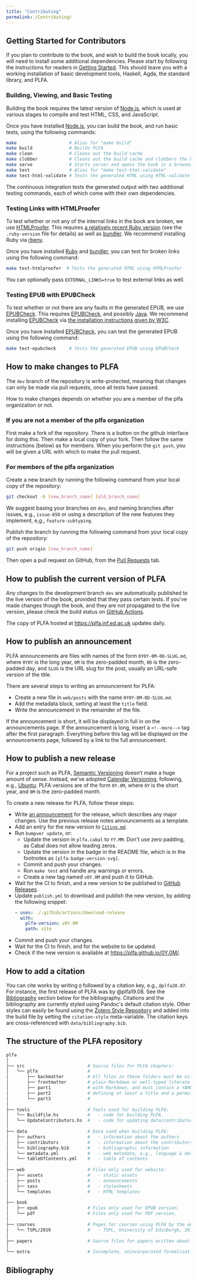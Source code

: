 ```yaml
---
title: "Contributing"
permalink: /Contributing/
---
```


## Getting Started for Contributors

If you plan to contribute to the book, and wish to build the book locally, you will need to install some additional dependencies.
Please start by following the instructions for readers in [Getting Started](/GettingStarted/#getting-started-for-readers).
This should leave you with a working installation of basic development tools, Haskell, Agda, the standard library, and PLFA.

### Building, Viewing, and Basic Testing

Building the book requires the latest version of [Node.js][nodejs], which is used at various stages to compile and test HTML, CSS, and JavaScript.

Once you have installed [Node.js][nodejs], you can build the book, and run basic tests, using the following commands:

```sh
make                    # Alias for "make build"
make build              # Builds PLFA
make clean              # Cleans out the build cache
make clobber            # Cleans out the build cache and clobbers the build
make serve              # Starts server and opens the book in a browser
make test               # Alias for "make test-html-validate"
make test-html-validate # Tests the generated HTML using HTML-validate
```

The continuous integration tests the generated output with two additional testing commands, each of which come with their own dependencies.

### Testing Links with HTMLProofer

To test whether or not any of the internal links in the book are broken, we use [HTMLProofer][htmlproofer].
This requires [a relatively recent Ruby version][ruby] (see the `.ruby-version` file for details) as well as [bundler][bundler].
We recommend installing Ruby via [rbenv][rbenv].

Once you have installed [Ruby][ruby] and [bundler][bundler], you can test for broken links using the following command:

```sh
make test-htmlproofer  # Tests the generated HTML using HTMLProofer
```

You can optionally pass `EXTERNAL_LINKS=true` to test external links as well.

### Testing EPUB with EPUBCheck

To test whether or not there are any faults in the generated EPUB, we use [EPUBCheck][epubcheck].
This requires [EPUBCheck][epubcheck], and possibly [Java][java].
We recommend installing [EPUBCheck][epubcheck] via [the installation instructions given by W3C][epubcheck].

Once you have installed [EPUBCheck][epubcheck], you can test the generated EPUB using the following command:

```sh
make test-epubcheck     # Tests the generated EPUB using EPUBCheck
```

## How to make changes to PLFA

The `dev` branch of the repository is write-protected, meaning that changes can only be made via pull requests, once all tests have passed.

How to make changes depends on whether you are a member of the plfa organization or not.

### If you are not a member of the plfa organization

First make a fork of the repository. There is a button on the github interface for doing this. Then make a local copy of your fork. Then follow the same instructions (below) as for members. When you perform the `git push`, you will be given a URL with which to make the pull request.

### For members of the plfa organization

Create a new branch by running the following command from your local copy of the repository:

```sh
git checkout -b [new_branch_name] [old_branch_name]
```

We suggest basing your branches on `dev`, and naming branches after issues, e.g., `issue-650` or using a description of the new features they implement, e,g., `feature-subtyping`.

Publish the branch by running the following command from your local copy of the repository:

```sh
git push origin [new_branch_name]
```

Then open a pull request on GitHub, from the [Pull Requests][github-pulls] tab.

## How to publish the current version of PLFA

Any changes to the development branch `dev` are automatically published to the live version of the book, provided that they pass certain tests. If you've made changes though the book, and they are not propagated to the live version, please check the build status on [GitHub Actions][github-actions].

The copy of PLFA hosted at <https://plfa.inf.ed.ac.uk> updates daily.

## How to publish an announcement

PLFA announcements are files with names of the form `0Y0Y-0M-0D-SLUG.md`, where `0Y0Y` is the long year, `0M` is the zero-padded month, `0D` is the zero-padded day, and `SLUG` is the URL slug for the post, usually an URL-safe version of the title.

There are several steps to writing an announcement for PLFA:

- Create a new file in `web/posts` with the name `0Y0Y-0M-0D-SLUG.md`.
- Add the metadata block, setting at least the `title` field.
- Write the announcement in the remainder of the file.

If the announcement is short, it will be displayed in full in on the announcements page. If the announcement is long, insert a `<!--more-->` tag after the first paragraph. Everything before this tag will be displayed on the announcements page, followed by a link to the full announcement.

## How to publish a new release

For a project such as PLFA, [Semantic Versioning][semver] doesn’t make a huge amount of sense. Instead, we’ve adopted [Calendar Versioning][calver], following, e.g., [Ubuntu][ubuntu]. PLFA versions are of the form `0Y.0M`, where `0Y` is the short year, and `0M` is the zero-padded month.

To create a new release for PLFA, follow these steps:

- Write [an announcement](#how-to-publish-an-announcement) for the release, which describes any major changes. Use the previous release notes announcements as a template.
- Add an entry for the new version to [`Citing.md`][citing].
- Run `bumpver update`, or:
  + Update the version in `plfa.cabal` to `YY.MM`. Don't use zero padding, as Cabal does not allow leading zeros.
  + Update the version in the badge in the README file, which is in the footnotes as `[plfa-badge-version-svg]`.
  + Commit and push your changes.
  + Run `make test` and handle any warnings or errors.
  + Create a new tag named `v0Y.0M` and push it to GitHub.
- Wait for the CI to finish, and a new version to be published to [GitHub Releases][github-releases].
- Update `publish.yml` to download and publish the new version, by adding the following snippet:
  ```yaml
  - uses: ./.github/actions/download-release
    with:
      plfa-version: v0Y.0M
      path: site
  ```
- Commit and push your changes.
- Wait for the CI to finish, and for the website to be updated.
- Check if the new version is available at <https://plfa.github.io/0Y.0M/>.

## How to add a citation

You can cite works by writing `@` followed by a citation key, e.g., `@plfa20.07`. For instance, the first release of PLFA was by @plfa19.08. See the [Bibliography](#bibliography) section below for the bibliography. Citations and the bibliography are currently styled using Pandoc's default citation style. Other styles can easily be found using the [Zotero Style Repository][zotero] and added into the build file by setting the `citation-style` meta-variable. The citation keys are cross-referenced with `data/bibliography.bib`.

## The structure of the PLFA repository

```sh
plfa
│
├── src                        # Source files for PLFA chapters:
│   └── plfa                   #
│       ├── backmatter         # All files in these folders must be either
│       ├── frontmatter        # plain Markdown or well-typed literate Agda
│       ├── part1              # with Markdown, and must contain a YAML header
│       ├── part2              # defining at least a title and a permalink.
│       └── part3              #
│
├── tools                      # Tools used for building PLFA:
│   └── Buildfile.hs           #   - code for building PLFA.
│   └── UpdateContributors.hs  #   - code for updating data/contributors.
│
├── data                       # Data used when building PLFA:
│   ├── authors                #   - information about the authors
│   ├── contributors           #   - information about the contributors
│   └── bibliography.bib       #   - bibliographic information
│   └── metadata.yml           #   - web metadata, e.g., language & description
│   └── tableOfContents.yml    #   - table of contents
│
├── web                        # Files only used for website:
│   ├── assets                 #   - static assets
│   ├── posts                  #   - announcements
│   ├── sass                   #   - stylesheets
│   └── templates              #   - HTML templates
│
├── book
│   ├── epub                   # Files only used for EPUB version.
│   └── pdf                    # Files only used for PDF version.
│
├── courses                    # Pages for courses using PLFA by the authors:
│   └── TSPL/2019              #   - TSPL, University of Edinburgh, 2019
│
├── papers                     # Source files for papers written about PLFA.
│
└── extra                      # Incomplete, unincorporated formalisations.
```

## Bibliography

[semver]: https://semver.org/
[calver]: https://calver.org
[ubuntu]: https://www.ubuntu.com
[zotero]: https://www.zotero.org/styles
[github-actions]: https://github.com/plfa/plfa.github.io/actions
[github-releases]: https://github.com/plfa/plfa.github.io/releases
[nodejs]: https://nodejs.dev/en/
[htmlproofer]: https://github.com/gjtorikian/html-proofer
[ruby]: https://www.ruby-lang.org/en/downloads/
[bundler]: https://bundler.io/#getting-started
[rbenv]: https://github.com/rbenv/rbenv
[rvm]: http://rvm.io
[epubcheck]: https://www.w3.org/publishing/epubcheck/docs/installation/
[epubcheck-brew]: https://formulae.brew.sh/formula/epubcheck
[epubcheck-apt]: https://tracker.debian.org/pkg/epubcheck
[java]: https://www.java.com/en/download/
[fix-whitespace]: https://github.com/agda/fix-whitespace
[github-branches]: https://github.com/plfa/plfa.github.io/branches
[github-pulls]: https://github.com/plfa/plfa.github.io/pulls
[citing]: https://github.com/plfa/plfa.github.io/blob/dev/web/Citing.md
